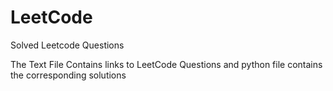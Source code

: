 # LeetCode
Solved Leetcode Questions


The Text File Contains links to LeetCode Questions and python file contains the corresponding solutions
